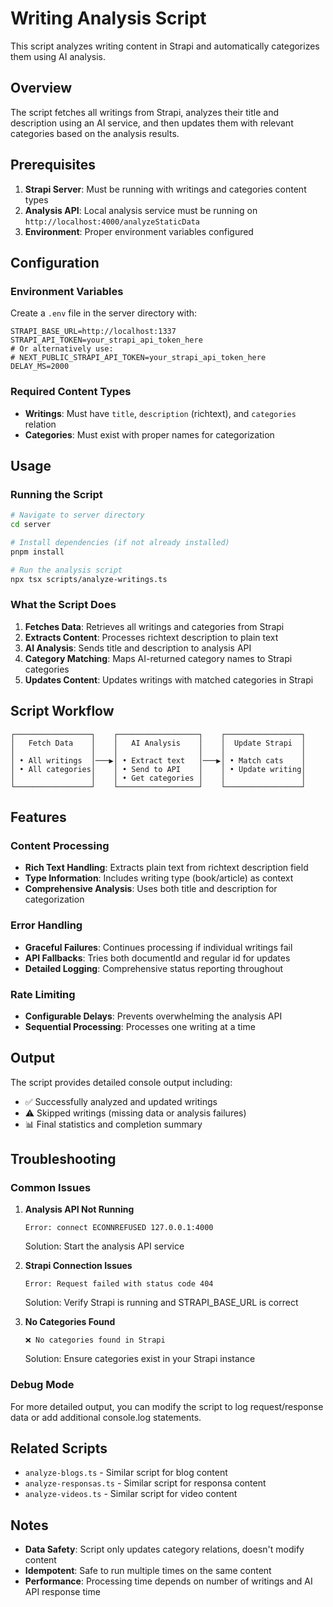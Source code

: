 # Writing Analysis Script

This script analyzes writing content in Strapi and automatically categorizes them using AI analysis.

## Overview

The script fetches all writings from Strapi, analyzes their title and description using an AI service, and then updates them with relevant categories based on the analysis results.

## Prerequisites

1. **Strapi Server**: Must be running with writings and categories content types
2. **Analysis API**: Local analysis service must be running on `http://localhost:4000/analyzeStaticData`
3. **Environment**: Proper environment variables configured

## Configuration

### Environment Variables

Create a `.env` file in the server directory with:

```env
STRAPI_BASE_URL=http://localhost:1337
STRAPI_API_TOKEN=your_strapi_api_token_here
# Or alternatively use:
# NEXT_PUBLIC_STRAPI_API_TOKEN=your_strapi_api_token_here
DELAY_MS=2000
```

### Required Content Types

- **Writings**: Must have `title`, `description` (richtext), and `categories` relation
- **Categories**: Must exist with proper names for categorization

## Usage

### Running the Script

```bash
# Navigate to server directory
cd server

# Install dependencies (if not already installed)
pnpm install

# Run the analysis script
npx tsx scripts/analyze-writings.ts
```

### What the Script Does

1. **Fetches Data**: Retrieves all writings and categories from Strapi
2. **Extracts Content**: Processes richtext description to plain text
3. **AI Analysis**: Sends title and description to analysis API
4. **Category Matching**: Maps AI-returned category names to Strapi categories
5. **Updates Content**: Updates writings with matched categories in Strapi

## Script Workflow

```
┌─────────────────┐    ┌──────────────────┐    ┌─────────────────┐
│   Fetch Data    │    │   AI Analysis    │    │  Update Strapi  │
│                 │    │                  │    │                 │
│ • All writings  │───▶│ • Extract text   │───▶│ • Match cats    │
│ • All categories│    │ • Send to API    │    │ • Update writing│
│                 │    │ • Get categories │    │                 │
└─────────────────┘    └──────────────────┘    └─────────────────┘
```

## Features

### Content Processing
- **Rich Text Handling**: Extracts plain text from richtext description field
- **Type Information**: Includes writing type (book/article) as context
- **Comprehensive Analysis**: Uses both title and description for categorization

### Error Handling
- **Graceful Failures**: Continues processing if individual writings fail
- **API Fallbacks**: Tries both documentId and regular id for updates
- **Detailed Logging**: Comprehensive status reporting throughout

### Rate Limiting
- **Configurable Delays**: Prevents overwhelming the analysis API
- **Sequential Processing**: Processes one writing at a time

## Output

The script provides detailed console output including:
- ✅ Successfully analyzed and updated writings
- ⚠️  Skipped writings (missing data or analysis failures)
- 📊 Final statistics and completion summary

## Troubleshooting

### Common Issues

1. **Analysis API Not Running**
   ```
   Error: connect ECONNREFUSED 127.0.0.1:4000
   ```
   Solution: Start the analysis API service

2. **Strapi Connection Issues**
   ```
   Error: Request failed with status code 404
   ```
   Solution: Verify Strapi is running and STRAPI_BASE_URL is correct

3. **No Categories Found**
   ```
   ❌ No categories found in Strapi
   ```
   Solution: Ensure categories exist in your Strapi instance

### Debug Mode

For more detailed output, you can modify the script to log request/response data or add additional console.log statements.

## Related Scripts

- `analyze-blogs.ts` - Similar script for blog content
- `analyze-responsas.ts` - Similar script for responsa content  
- `analyze-videos.ts` - Similar script for video content

## Notes

- **Data Safety**: Script only updates category relations, doesn't modify content
- **Idempotent**: Safe to run multiple times on the same content
- **Performance**: Processing time depends on number of writings and AI API response time
